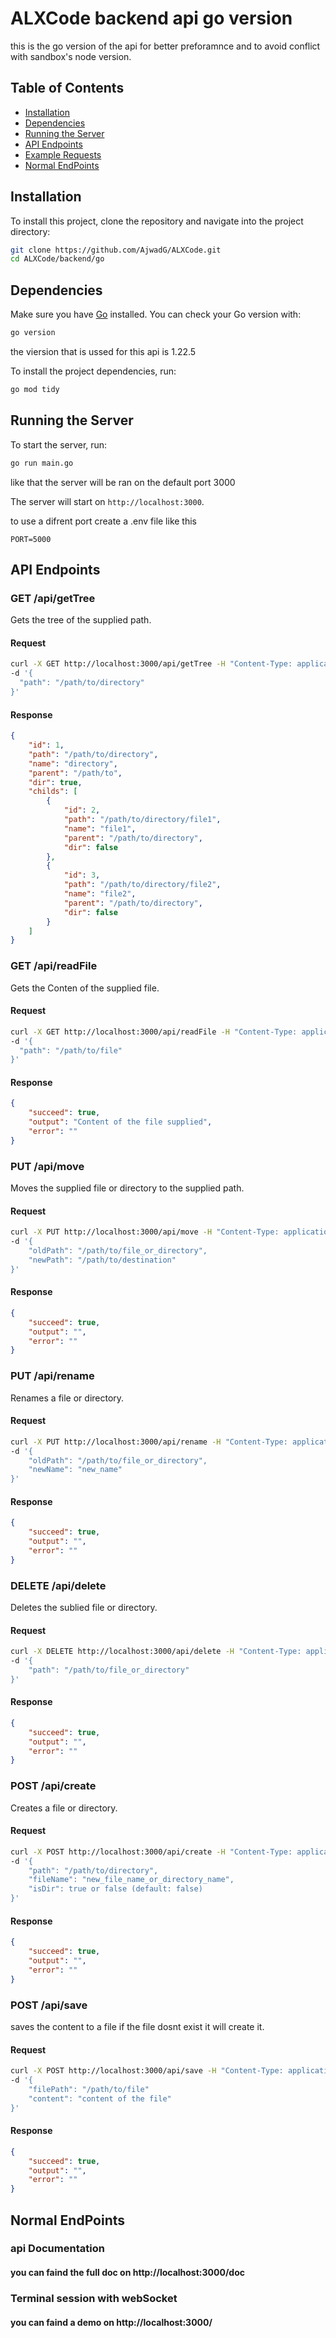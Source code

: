 # ALXCode backend api go version

this is the go version of the api for better preforamnce and to avoid conflict with sandbox's node version.

## Table of Contents

- [Installation](#installation)
- [Dependencies](#dependencies)
- [Running the Server](#running-the-server)
- [API Endpoints](#api-endpoints)
- [Example Requests](#example-requests)
- [Normal EndPoints](#normal-endpoints)

## Installation

To install this project, clone the repository and navigate into the project directory:

```sh
git clone https://github.com/AjwadG/ALXCode.git
cd ALXCode/backend/go
```

## Dependencies

Make sure you have [Go](https://golang.org/dl/) installed. You can check your Go version with:

```sh
go version
```
the viersion that is ussed for this api is 1.22.5


To install the project dependencies, run:

```sh
go mod tidy
```

## Running the Server

To start the server, run:

```sh
go run main.go
```

like that the server will be ran on the default port 3000

The server will start on `http://localhost:3000`.

to use a difrent port create a .env file like this

```
PORT=5000
```


## API Endpoints

### GET /api/getTree

Gets the tree of the supplied path.

#### Request

```sh
curl -X GET http://localhost:3000/api/getTree -H "Content-Type: application/json"
-d '{
  "path": "/path/to/directory"
}'
```

#### Response

```json
{
    "id": 1,
    "path": "/path/to/directory",
    "name": "directory",
    "parent": "/path/to",
    "dir": true,
    "childs": [
        {
            "id": 2,
            "path": "/path/to/directory/file1",
            "name": "file1",
            "parent": "/path/to/directory",
            "dir": false
        },
        {
            "id": 3,
            "path": "/path/to/directory/file2",
            "name": "file2",
            "parent": "/path/to/directory",
            "dir": false
        }
    ]
}
```

### GET /api/readFile

Gets the Conten of the supplied file.

#### Request

```sh
curl -X GET http://localhost:3000/api/readFile -H "Content-Type: application/json"
-d '{
  "path": "/path/to/file"
}'
```

#### Response

```json
{
    "succeed": true,
    "output": "Content of the file supplied",
    "error": ""
}
```

### PUT /api/move

Moves the supplied file or directory to the supplied path.

#### Request

```sh
curl -X PUT http://localhost:3000/api/move -H "Content-Type: application/json"
-d '{
    "oldPath": "/path/to/file_or_directory",
    "newPath": "/path/to/destination"
}'
```

#### Response

```json
{
    "succeed": true,
    "output": "",
    "error": ""
}
```

### PUT /api/rename

Renames a file or directory.

#### Request

```sh
curl -X PUT http://localhost:3000/api/rename -H "Content-Type: application/json"
-d '{
    "oldPath": "/path/to/file_or_directory",
    "newName": "new_name"
}'
```

#### Response

```json
{
    "succeed": true,
    "output": "",
    "error": ""
}
```

### DELETE /api/delete

Deletes the sublied file or directory.

#### Request

```sh
curl -X DELETE http://localhost:3000/api/delete -H "Content-Type: application/json"
-d '{
    "path": "/path/to/file_or_directory"
}'
```

#### Response

```json
{
    "succeed": true,
    "output": "",
    "error": ""
}
```

### POST /api/create

Creates a file or directory.

#### Request

```sh
curl -X POST http://localhost:3000/api/create -H "Content-Type: application/json"
-d '{
    "path": "/path/to/directory",
    "fileName": "new_file_name_or_directory_name",
    "isDir": true or false (default: false)
}'
```

#### Response

```json
{
    "succeed": true,
    "output": "",
    "error": ""
}
```

### POST /api/save

saves the content to a file if the file dosnt exist it will create it.

#### Request

```sh
curl -X POST http://localhost:3000/api/save -H "Content-Type: application/json"
-d '{
    "filePath": "/path/to/file"
    "content": "content of the file"
}'
```

#### Response

```json
{
    "succeed": true,
    "output": "",
    "error": ""
}
```

## Normal EndPoints

### api Documentation

#### you can faind the full doc on http://localhost:3000/doc


### Terminal session with webSocket

#### you can faind a demo on http://localhost:3000/